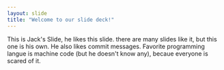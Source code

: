 ```yaml
---
layout: slide
title: "Welcome to our slide deck!"
---
```


This is Jack's Slide, he likes this slide. there are many slides like it, but this one is his own.
He also likes commit messages. Favorite programming langue is machine code (but he doesn't know any), becaue everyone is scared of it.

